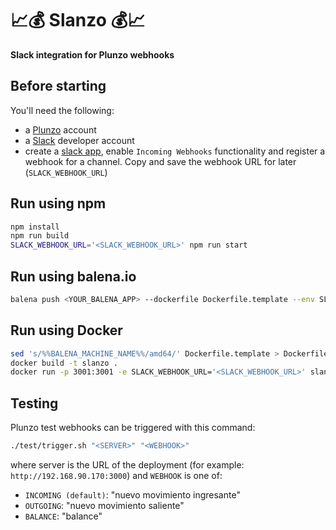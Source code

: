 # :chart_with_upwards_trend::moneybag: Slanzo :moneybag::chart_with_upwards_trend:
**Slack integration for Plunzo webhooks**


## Before starting

You'll need the following:
- a [Plunzo](https://plunzo.com/) account
- a [Slack](https://api.slack.com/) developer account
- create a [slack app](https://api.slack.com/apps), enable `Incoming Webhooks` functionality and register a webhook for a channel. Copy and save the webhook URL for later (`SLACK_WEBHOOK_URL`)

## Run using npm

```bash
npm install
npm run build
SLACK_WEBHOOK_URL='<SLACK_WEBHOOK_URL>' npm run start
```

## Run using balena.io

```bash
balena push <YOUR_BALENA_APP> --dockerfile Dockerfile.template --env SLACK_WEBHOOK_URL='<SLACK_WEBHOOK_URL>'
```

## Run using Docker

```bash
sed 's/%%BALENA_MACHINE_NAME%%/amd64/' Dockerfile.template > Dockerfile
docker build -t slanzo .
docker run -p 3001:3001 -e SLACK_WEBHOOK_URL='<SLACK_WEBHOOK_URL>' slanzo
```

## Testing

Plunzo test webhooks can be triggered with this command:

```bash
./test/trigger.sh "<SERVER>" "<WEBHOOK>"
```

where server is the URL of the deployment (for example: `http://192.168.90.170:3000`) and `WEBHOOK` is one of:
- `INCOMING (default)`: "nuevo movimiento ingresante"
- `OUTGOING`: "nuevo movimiento saliente"
- `BALANCE`: "balance"
